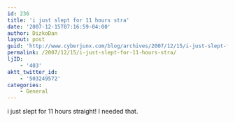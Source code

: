 ```yaml
---
id: 236
title: 'i just slept for 11 hours stra'
date: '2007-12-15T07:16:59-04:00'
author: DizkoDan
layout: post
guid: 'http://www.cyberjunx.com/blog/archives/2007/12/15/i-just-slept-for-11-hours-stra/'
permalink: /2007/12/15/i-just-slept-for-11-hours-stra/
ljID:
    - '403'
aktt_twitter_id:
    - '503249572'
categories:
    - General
---
```


i just slept for 11 hours straight! I needed that.